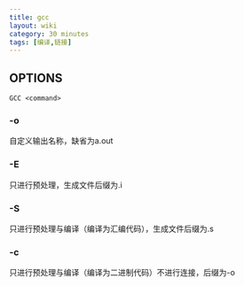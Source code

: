 ```yaml
---
title: gcc
layout: wiki
category: 30 minutes
tags: [编译,链接]
---
```


## OPTIONS

~~~
GCC <command>
~~~

### -o

自定义输出名称，缺省为a.out

### -E

只进行预处理，生成文件后缀为.i

### -S

只进行预处理与编译（编译为汇编代码），生成文件后缀为.s

### -c

只进行预处理与编译（编译为二进制代码）不进行连接，后缀为-o
